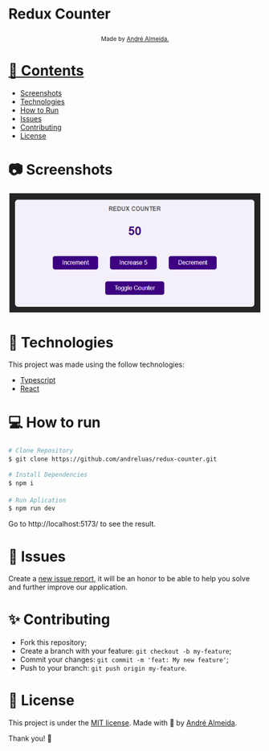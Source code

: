 <h1>Redux Counter</h1>

<div align="center">
  <sub> Made by
    <a href="https://github.com/andreluas">André Almeida.
  </sub>
</div>

# 📌 Contents

* [Screenshots](#camera-screenshot) 
* [Technologies](#rocket-technologies) 
* [How to Run](#computer-how-to-run)
* [Issues](#bug-issues)
* [Contributing](#sparkles-issues)
* [License](#page_facing_up-license)

# :camera: Screenshots
<div align="center">
   <img src="./public/screen.png" width="500px">
</div>

# :rocket: Technologies
This project was made using the follow technologies:

* [Typescript](https://www.typescriptlang.org/)      
* [React](https://reactjs.org/)      

# :computer: How to run

```bash
# Clone Repository
$ git clone https://github.com/andreluas/redux-counter.git
```

```bash
# Install Dependencies
$ npm i

# Run Aplication
$ npm run dev
```
Go to http://localhost:5173/ to see the result.

# :bug: Issues

Create a <a href="https://github.com/andreluas/redux-counter/issues">new issue report</a>, it will be an honor to be able to help you solve and further improve our application.

# :sparkles: Contributing

- Fork this repository;
- Create a branch with your feature: `git checkout -b my-feature`;
- Commit your changes: `git commit -m 'feat: My new feature'`;
- Push to your branch: `git push origin my-feature`.

# :page_facing_up: License

This project is under the [MIT license](./LICENSE).
Made with 💖 by [André Almeida](https://www.linkedin.com/in/andreluas/). 

Thank you! 🌠